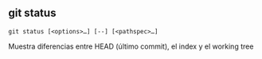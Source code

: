 ##  git status

	git status [<options>…​] [--] [<pathspec>…​]

Muestra diferencias entre HEAD (último commit), el index y el working tree
